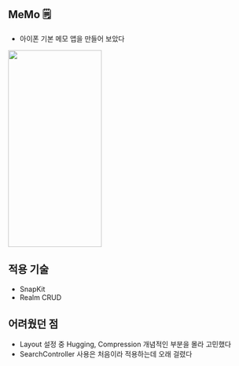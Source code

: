 MeMo 🗒
---
* 아이폰 기본 메모 앱을 만들어 보았다

<img src = "https://user-images.githubusercontent.com/92036498/187906590-d6c4b3ea-cf84-46cb-8c86-5d9837c1594b.png" width = "190" height = "400"/>

## 적용 기술
* SnapKit
* Realm CRUD

## 어려웠던 점
* Layout 설정 중 Hugging, Compression 개념적인 부분을 몰라 고민했다
* SearchController 사용은 처음이라 적용하는데 오래 걸렸다


